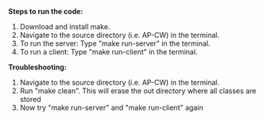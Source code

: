 **Steps to run the code:**
1. Download and install make.
2. Navigate to the source directory (i.e. AP-CW) in the terminal.
3. To run the server: Type "make run-server" in the terminal.
4. To run a client: Type "make run-client" in the terminal.


**Troubleshooting:**
1. Navigate to the source directory (i.e. AP-CW) in the terminal.
2. Run "make clean". This will erase the out directory where all classes are stored
3. Now try "make run-server" and "make run-client" again


